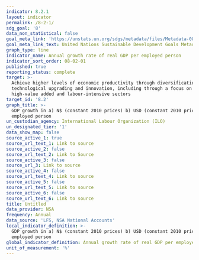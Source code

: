```yaml
---
indicator: 8.2.1
layout: indicator
permalink: /8-2-1/
sdg_goal: '8'
data_non_statistical: false
goal_meta_link: 'https://unstats.un.org/sdgs/metadata/files/Metadata-08-02-01.pdf'
goal_meta_link_text: United Nations Sustainable Development Goals Metadata (PDF 384 KB)
graph_type: line
indicator_name: Annual growth rate of real GDP per employed person
indicator_sort_order: 08-02-01
published: true
reporting_status: complete
target: >-
  Achieve higher levels of economic productivity through diversification,
  technological upgrading and innovation, including through a focus on
  high-value added and labour-intensive sectors
target_id: '8.2'
graph_title: >-
  GDP growth in a) N$ (constant 2010 prices) b) USD (constant 2010 prices) per
  employed person
un_custodian_agency: International Labour Organization (ILO)
un_designated_tier: '1'
data_show_map: false
source_active_1: true
source_url_text_1: Link to source
source_active_2: false
source_url_text_2: Link to Source
source_active_3: false
source_url_3: Link to source
source_active_4: false
source_url_text_4: Link to source
source_active_5: false
source_url_text_5: Link to source
source_active_6: false
source_url_text_6: Link to source
title: Untitled
data_provider: NSA
frequency: Annual
data_source: 'LFS, NSA National Accounts'
local_indicator_definition: >-
  GDP growth in a) N$ (constant 2010 prices) b) USD (constant 2010 prices) per
  employed person 
global_indicator_definition: Annual growth rate of real GDP per employed person
unit_of_measurement: '%'
---
```

